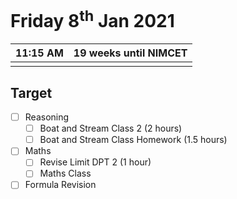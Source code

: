 #  Friday 8<sup>th</sup> Jan 2021



| 11:15 AM | 19 weeks until NIMCET |
| -------- | --------------------: |
|          |                       |

## Target

- [ ] Reasoning
  - [ ] Boat and Stream Class 2 (2 hours)
  - [ ] Boat and Stream Class Homework (1.5 hours)
- [ ] Maths
  - [ ] Revise Limit DPT 2 (1 hour)
  - [ ] Maths Class
- [ ] Formula Revision